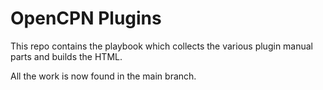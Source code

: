 # OpenCPN Plugins

This repo contains the playbook which collects the various plugin manual
parts and builds the HTML.



All the work is now found in the main branch.
